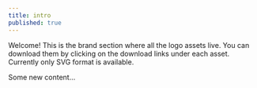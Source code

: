 ```yaml
---
title: intro
published: true
---
```


Welcome! This is the brand section where all the logo assets live. You can download them by clicking on the download links under each asset. Currently only SVG format is available.

Some new content...
